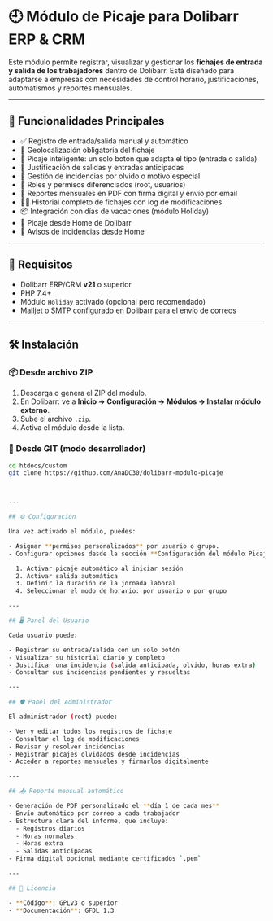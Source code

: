 # 🕘 Módulo de Picaje para Dolibarr ERP & CRM

Este módulo permite registrar, visualizar y gestionar los **fichajes de entrada y salida de los trabajadores** dentro de Dolibarr. Está diseñado para adaptarse a empresas con necesidades de control horario, justificaciones, automatismos y reportes mensuales.

---

## 🚀 Funcionalidades Principales

- ✅ Registro de entrada/salida manual y automático
- 📍 Geolocalización obligatoria del fichaje
- 🧠 Picaje inteligente: un solo botón que adapta el tipo (entrada o salida)
- 📄 Justificación de salidas y entradas anticipadas
- 📝 Gestión de incidencias por olvido o motivo especial
- 🔐 Roles y permisos diferenciados (root, usuarios)
- 🧾 Reportes mensuales en PDF con firma digital y envío por email
- 🕵️‍♂️ Historial completo de fichajes con log de modificaciones
- 📦 Integración con días de vacaciones (módulo Holiday)
- 🔁 Picaje desde Home de Dolibarr
- 📝 Avisos de incidencias desde Home

---

## 🧩 Requisitos

- Dolibarr ERP/CRM **v21** o superior
- PHP 7.4+
- Módulo `Holiday` activado (opcional pero recomendado)
- Mailjet o SMTP configurado en Dolibarr para el envío de correos

---

## 🛠 Instalación

### 📦 Desde archivo ZIP

1. Descarga o genera el ZIP del módulo.
2. En Dolibarr: ve a **Inicio → Configuración → Módulos → Instalar módulo externo**.
3. Sube el archivo `.zip`.
4. Activa el módulo desde la lista.

### 🧬 Desde GIT (modo desarrollador)

```bash
cd htdocs/custom
git clone https://github.com/AnaDC30/dolibarr-modulo-picaje 



---

## ⚙️ Configuración

Una vez activado el módulo, puedes:

- Asignar **permisos personalizados** por usuario o grupo.
- Configurar opciones desde la sección **Configuración del módulo Picaje**:

  1. Activar picaje automático al iniciar sesión
  2. Activar salida automática
  3. Definir la duración de la jornada laboral
  4. Seleccionar el modo de horario: por usuario o por grupo

---

## 🖥 Panel del Usuario

Cada usuario puede:

- Registrar su entrada/salida con un solo botón
- Visualizar su historial diario y completo
- Justificar una incidencia (salida anticipada, olvido, horas extra)
- Consultar sus incidencias pendientes y resueltas

---

## 🛡 Panel del Administrador

El administrador (root) puede:

- Ver y editar todos los registros de fichaje
- Consultar el log de modificaciones
- Revisar y resolver incidencias
- Registrar picajes olvidados desde incidencias
- Acceder a reportes mensuales y firmarlos digitalmente

---

## 📤 Reporte mensual automático

- Generación de PDF personalizado el **día 1 de cada mes**
- Envío automático por correo a cada trabajador
- Estructura clara del informe, que incluye:
  - Registros diarios
  - Horas normales
  - Horas extra
  - Salidas anticipadas
- Firma digital opcional mediante certificados `.pem`

---

## 📄 Licencia

- **Código**: GPLv3 o superior
- **Documentación**: GFDL 1.3
